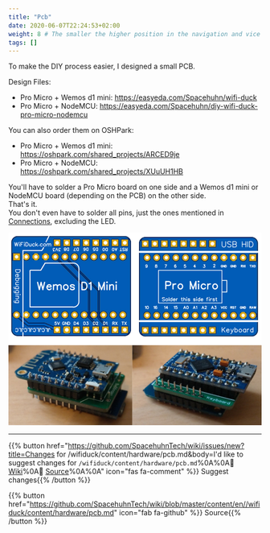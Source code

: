 ```yaml
---
title: "Pcb"
date: 2020-06-07T22:24:53+02:00
weight: 8 # The smaller the higher position in the navigation and vice versa
tags: []
---
```


To make the DIY process easier, I designed a small PCB.  

Design Files:  
* Pro Micro + Wemos d1 mini: https://easyeda.com/Spacehuhn/wifi-duck
* Pro Micro + NodeMCU: https://easyeda.com/Spacehuhn/diy-wifi-duck-pro-micro-nodemcu

You can also order them on OSHPark:
* Pro Micro + Wemos d1 mini: https://oshpark.com/shared_projects/ARCED9je
* Pro Micro + NodeMCU: https://oshpark.com/shared_projects/XUuUH1HB

You'll have to solder a Pro Micro board on one side and a Wemos d1 mini
or NodeMCU board (depending on the PCB) on the other side.  
That's it.  
You don't even have to solder all pins,
just the ones mentioned in [Connections](#connections), excluding the LED.

![Preview of Pro Micro + Wemos d1 mini PCB](/media/wifi_duck/pcbs.jpg?height=400px)
![Soldered PCB](/media/wifi_duck/pcbs_soldered.jpg?height=400px)

---

{{% button href="https://github.com/SpacehuhnTech/wiki/issues/new?title=Changes for /wifiduck/content/hardware/pcb.md&body=I'd like to suggest changes for `/wifiduck/content/hardware/pcb.md`%0A%0A:link: [Wiki](https://spacehuhn.wiki//wifiduck/content/hardware/pcb)%0A:link: [Source](https://github.com/SpacehuhnTech/wiki/blob/master/content/en//wifiduck/content/hardware/pcb.md)%0A%0A<!-- Describe your desired changes -->" icon="fas fa-comment" %}}&nbsp;Suggest changes{{% /button %}}

{{% button href="https://github.com/SpacehuhnTech/wiki/blob/master/content/en//wifiduck/content/hardware/pcb.md" icon="fab fa-github" %}}&nbsp;Source{{% /button %}}